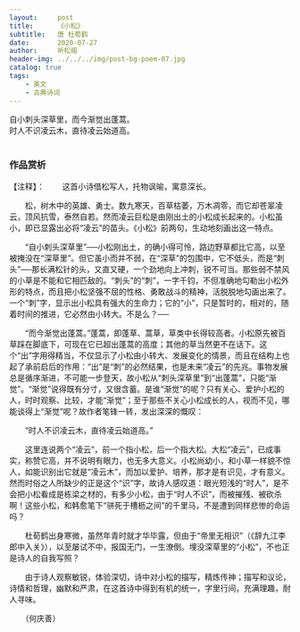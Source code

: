 ```yaml
---
layout:     post
title:      《小松》
subtitle:   唐 杜荀鹤
date:       2020-07-27
author:     听松阁
header-img: ../../../img/post-bg-poem-07.jpg
catalog: true
tags:
    - 美文
    - 古典诗词
---
```


自小刺头深草里，而今渐觉出蓬蒿。<br>
时人不识凌云木，直待凌云始道高。<br>
<br>

### 作品赏析
【注释】：
　　这首小诗借松写人，托物讽喻，寓意深长。

　　松，树木中的英雄、勇士。数九寒天，百草枯萎，万木凋零，而它却苍翠凌云，顶风抗雪，泰然自若。然而凌云巨松是由刚出土的小松成长起来的。小松虽小，即已显露出必将“凌云”的苗头。《小松》前两句，生动地刻画出这一特点。

　　“自小刺头深草里”──小松刚出土，的确小得可怜，路边野草都比它高，以至被掩没在“深草里”。但它虽小而并不弱，在“深草”的包围中，它不低头，而是“刺头”──那长满松针的头，又直又硬，一个劲地向上冲刺，锐不可当。那些弱不禁风的小草是不能和它相匹敌的。“刺头”的“刺”，一字千钧，不但准确地勾勒出小松外形的特点，而且把小松坚强不屈的性格、勇敢战斗的精神，活脱脱地勾画出来了。一个“刺”字，显示出小松具有强大的生命力；它的“小”，只是暂时的，相对的，随着时间的推进，它必然由小转大。不是么？──

　　“而今渐觉出蓬蒿。”蓬蒿，即蓬草、蒿草，草类中长得较高者。小松原先被百草踩在脚底下，可现在它已超出蓬蒿的高度；其他的草当然更不在话下。这个“出”字用得精当，不仅显示了小松由小转大、发展变化的情景，而且在结构上也起了承前启后的作用：“出”是“刺”的必然结果，也是未来“凌云”的先兆。事物发展总是循序渐进，不可能一步登天，故小松从“刺头深草里”到“出蓬蒿”，只能“渐觉”。“渐觉”说得既有分寸，又很含蓄。是谁“渐觉”的呢？只有关心、爱护小松的人，时时观察、比较，才能“渐觉”；至于那些不关心小松成长的人，视而不见，哪能谈得上“渐觉”呢？故作者笔锋一转，发出深深的慨叹：

　　“时人不识凌云木，直待凌云始道高。”

　　这里连说两个“凌云”，前一个指小松，后一个指大松。大松“凌云”，已成事实，称赞它高，并不说明有眼力，也无多大意义。小松尚幼小，和小草一样貌不惊人，如能识别出它就是“凌云木”，而加以爱护、培养，那才是有识见，才有意义。然而时俗之人所缺少的正是这个“识”字，故诗人感叹道：眼光短浅的“时人”，是不会把小松看成是栋梁之材的，有多少小松，由于“时人不识”，而被摧残、被砍杀啊！这些小松，和韩愈笔下“骈死于槽枥之间”的千里马，不是遭到同样悲惨的命运吗？

　　杜荀鹤出身寒微，虽然年青时就才华毕露，但由于“帝里无相识”（《辞九江李郎中入关》），以至屡试不中，报国无门，一生潦倒。埋没深草里的“小松”，不也正是诗人的自我写照？

　　由于诗人观察敏锐，体验深切，诗中对小松的描写，精炼传神；描写和议论，诗情和哲理，幽默和严肃，在这首诗中得到有机的统一，字里行间，充满理趣，耐人寻味。

　　（何庆善）
